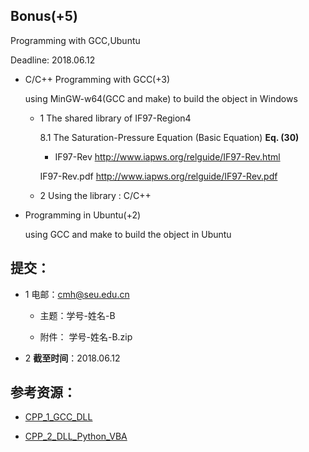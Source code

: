 ## Bonus(+5) 

  Programming with GCC,Ubuntu

  Deadline: 2018.06.12
 
* C/C++ Programming with GCC(+3) 

  using MinGW-w64(GCC and make) to build the object in Windows   

  * 1 The shared library of IF97-Region4
    
    8.1 The Saturation-Pressure Equation (Basic Equation)  **Eq. (30)**

    * IF97-Rev http://www.iapws.org/relguide/IF97-Rev.html
         
    IF97-Rev.pdf  http://www.iapws.org/relguide/IF97-Rev.pdf

  * 2 Using the library : C/C++ 
 
* Programming in Ubuntu(+2)   
  
    using GCC and make to build the object in Ubuntu 

## 提交：

* 1 电邮：cmh@seu.edu.cn

   * 主题：学号-姓名-B
  
   * 附件： 学号-姓名-B.zip

* 2 **截至时间**：2018.06.12

## 参考资源：

* [CPP_1_GCC_DLL](http://nbviewer.ipython.org/github/PySEE/home/tree/S2018/notebook/CPP_1_GCC_DLL.ipynb)

* [CPP_2_DLL_Python_VBA](http://nbviewer.ipython.org/github/PySEE/home/tree/S2018/notebook/CPP_2_DLL_Python_VBA.ipynb)



